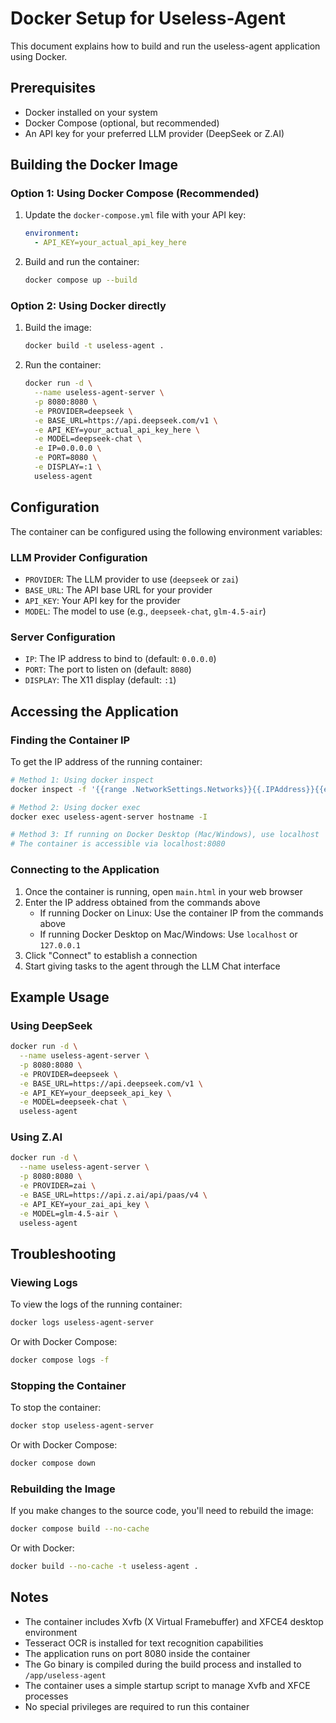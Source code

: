 # Docker Setup for Useless-Agent

This document explains how to build and run the useless-agent application using Docker.

## Prerequisites

- Docker installed on your system
- Docker Compose (optional, but recommended)
- An API key for your preferred LLM provider (DeepSeek or Z.AI)

## Building the Docker Image

### Option 1: Using Docker Compose (Recommended)

1. Update the `docker-compose.yml` file with your API key:
   ```yaml
   environment:
     - API_KEY=your_actual_api_key_here
   ```

2. Build and run the container:
   ```bash
   docker compose up --build
   ```

### Option 2: Using Docker directly

1. Build the image:
   ```bash
   docker build -t useless-agent .
   ```

2. Run the container:
   ```bash
   docker run -d \
     --name useless-agent-server \
     -p 8080:8080 \
     -e PROVIDER=deepseek \
     -e BASE_URL=https://api.deepseek.com/v1 \
     -e API_KEY=your_actual_api_key_here \
     -e MODEL=deepseek-chat \
     -e IP=0.0.0.0 \
     -e PORT=8080 \
     -e DISPLAY=:1 \
     useless-agent
   ```

## Configuration

The container can be configured using the following environment variables:

### LLM Provider Configuration

- `PROVIDER`: The LLM provider to use (`deepseek` or `zai`)
- `BASE_URL`: The API base URL for your provider
- `API_KEY`: Your API key for the provider
- `MODEL`: The model to use (e.g., `deepseek-chat`, `glm-4.5-air`)

### Server Configuration

- `IP`: The IP address to bind to (default: `0.0.0.0`)
- `PORT`: The port to listen on (default: `8080`)
- `DISPLAY`: The X11 display (default: `:1`)

## Accessing the Application

### Finding the Container IP

To get the IP address of the running container:

```bash
# Method 1: Using docker inspect
docker inspect -f '{{range .NetworkSettings.Networks}}{{.IPAddress}}{{end}}' useless-agent-server

# Method 2: Using docker exec
docker exec useless-agent-server hostname -I

# Method 3: If running on Docker Desktop (Mac/Windows), use localhost
# The container is accessible via localhost:8080
```

### Connecting to the Application

1. Once the container is running, open `main.html` in your web browser
2. Enter the IP address obtained from the commands above
   - If running Docker on Linux: Use the container IP from the commands above
   - If running Docker Desktop on Mac/Windows: Use `localhost` or `127.0.0.1`
3. Click "Connect" to establish a connection
4. Start giving tasks to the agent through the LLM Chat interface

## Example Usage

### Using DeepSeek

```bash
docker run -d \
  --name useless-agent-server \
  -p 8080:8080 \
  -e PROVIDER=deepseek \
  -e BASE_URL=https://api.deepseek.com/v1 \
  -e API_KEY=your_deepseek_api_key \
  -e MODEL=deepseek-chat \
  useless-agent
```

### Using Z.AI

```bash
docker run -d \
  --name useless-agent-server \
  -p 8080:8080 \
  -e PROVIDER=zai \
  -e BASE_URL=https://api.z.ai/api/paas/v4 \
  -e API_KEY=your_zai_api_key \
  -e MODEL=glm-4.5-air \
  useless-agent
```

## Troubleshooting

### Viewing Logs

To view the logs of the running container:

```bash
docker logs useless-agent-server
```

Or with Docker Compose:

```bash
docker compose logs -f
```

### Stopping the Container

To stop the container:

```bash
docker stop useless-agent-server
```

Or with Docker Compose:

```bash
docker compose down
```

### Rebuilding the Image

If you make changes to the source code, you'll need to rebuild the image:

```bash
docker compose build --no-cache
```

Or with Docker:

```bash
docker build --no-cache -t useless-agent .
```

## Notes

- The container includes Xvfb (X Virtual Framebuffer) and XFCE4 desktop environment
- Tesseract OCR is installed for text recognition capabilities
- The application runs on port 8080 inside the container
- The Go binary is compiled during the build process and installed to `/app/useless-agent`
- The container uses a simple startup script to manage Xvfb and XFCE processes
- No special privileges are required to run this container